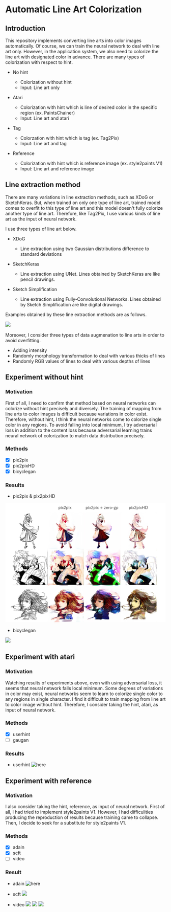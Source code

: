 # Automatic Line Art Colorization

## Introduction
This repository implements converting line arts into color images automatically. Of course, we can train the neural network to deal with line art only. However, in the application system, we also need to colorize the line art with designated color in advance. There are many types of colorization with respect to hint.

- No hint
  - Colorization without hint
  - Input: Line art only
  
- Atari
  - Colorization with hint which is line of desired color in the specific region (ex. PaintsChainer)
  - Input: Line art and atari
  
- Tag
  - Colorzation with hint which is tag (ex. Tag2Pix)
  - Input: Line art and tag
  
- Reference
  - Colorization with hint which is reference image (ex. style2paints V1)
  - Input: Line art and reference image
  
## Line extraction method
There are many variations in line extraction methods, such as XDoG or SketchKeras. But, when trained on only one type of line art, trained model comes to overfit to this type of line art and this model doesn't fully colorize another type of line art. Therefore, like Tag2Pix, I use various kinds of line art as the input of neural network.

I use three types of line art below.

- XDoG
  - Line extraction using two Gaussian distributions difference to standard deviations
  
- SketchKeras
  - Line extraction using UNet. Lines obtained by SketchKeras are like pencil drawings.
  
- Sketch Simplification
  - Line extraction using Fully-Convolutional Networks. Lines obtained by Sketch Simplification are like digital drawings.

Examples obtained by these line extraction methods are as follows.  

![](https://github.com/SerialLain3170/Colorization/blob/master/Data/lineart.png)

Moreover, I consider three types of data augmenation to line arts in order to avoid overfitting.

- Adding intensity
- Randomly morphology transformation to deal with various thicks of lines
- Randomly RGB values of lines to deal with various depths of lines

## Experiment without hint

### Motivation
First of all, I need to confirm that method based on neural networks can colorize without hint precisely and diversely. The training of mapping from line arts to color images is difficult because variations in color exist. Therefore, without hint, I think the neural networks come to colorize single color in any regions. To avoid falling into local minimum, I try adversarial loss in addition to the content loss because adversarial learning trains neural network of colorization to match data distribution precisely.

### Methods
- [x] pix2pix
- [x] pix2pixHD
- [X] bicyclegan

### Results
- pix2pix & pix2pixHD

![](./Data/nohint_comparison.png)

- bicyclegan

![](https://github.com/SerialLain3170/Colorization/blob/master/nohint_bicyclegan/data/result1.png)

## Experiment with atari

### Motivation
Watching results of experiments above, even with using adversarial loss, it seems that neural network falls local minimum. Some degrees of variations in color may exist, neural networks seem to learn to colorize single color to any regions in single character. I find it difficult to train mapping from line art to color image without hint. Therefore, I consider taking the hint, atari, as input of neural network.

### Methods
- [x] userhint
- [ ] gaugan

### Results
- userhint
![here](https://github.com/SerialLain3170/Colorization/blob/master/atari_userhint/data/result2.png)

## Experiment with reference

### Motivation
I also consider taking the hint, reference, as input of neural network. First of all, I had tried to implement style2paints V1. However, I had difficulities producing the reproduction of results because training came to collapse. Then, I decide to seek for a substitute for style2paints V1.

### Methods
- [x] adain
- [x] scft
- [ ] video

### Result
- adain
![here](https://github.com/SerialLain3170/Colorization/blob/master/reference_adain/data/res1.png)

- scft
![](https://github.com/SerialLain3170/Colorization/blob/master/reference_scft/data/result2.png)

- video
![](https://github.com/SerialLain3170/Colorization/blob/master/reference_video/data/never_color1.gif)
![](https://github.com/SerialLain3170/Colorization/blob/master/reference_video/data/sakura1_color1.gif)
![](https://github.com/SerialLain3170/Colorization/blob/master/reference_video/data/rayearth1_color1.gif)
